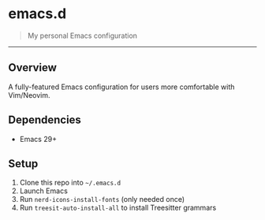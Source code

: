 # emacs.d

> My personal Emacs configuration

---

## Overview

A fully-featured Emacs configuration for users more comfortable with Vim/Neovim.

## Dependencies

- Emacs 29+

## Setup

1. Clone this repo into `~/.emacs.d`
2. Launch Emacs
3. Run `nerd-icons-install-fonts` (only needed once)
4. Run `treesit-auto-install-all` to install Treesitter grammars
